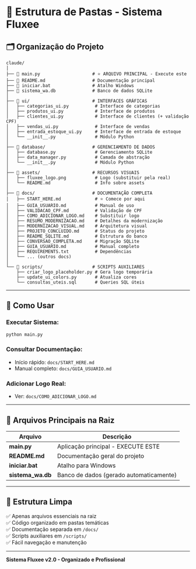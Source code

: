 # 📁 Estrutura de Pastas - Sistema Fluxee

## 🗂️ Organização do Projeto

```
claude/
│
├── 📄 main.py                    # ⭐ ARQUIVO PRINCIPAL - Execute este
├── 📄 README.md                  # Documentação principal
├── 📄 iniciar.bat                # Atalho Windows
├── 💾 sistema_wa.db              # Banco de dados SQLite
│
├── 📁 ui/                        # INTERFACES GRÁFICAS
│   ├── categorias_ui.py          # Interface de categorias
│   ├── produtos_ui.py            # Interface de produtos
│   ├── clientes_ui.py            # Interface de clientes (+ validação CPF)
│   ├── vendas_ui.py              # Interface de vendas
│   ├── entrada_estoque_ui.py     # Interface de entrada de estoque
│   └── __init__.py               # Módulo Python
│
├── 📁 database/                  # GERENCIAMENTO DE DADOS
│   ├── database.py               # Gerenciamento SQLite
│   ├── data_manager.py           # Camada de abstração
│   └── __init__.py               # Módulo Python
│
├── 📁 assets/                    # RECURSOS VISUAIS
│   ├── fluxee_logo.png           # Logo (substituir pela real)
│   └── README.md                 # Info sobre assets
│
├── 📁 docs/                      # DOCUMENTAÇÃO COMPLETA
│   ├── START_HERE.md             # ⭐ Comece por aqui
│   ├── GUIA_USUARIO.md           # Manual de uso
│   ├── VALIDACAO_CPF.md          # Validação de CPF
│   ├── COMO_ADICIONAR_LOGO.md    # Substituir logo
│   ├── RESUMO_MODERNIZACAO.md    # Detalhes da modernização
│   ├── MODERNIZACAO_VISUAL.md    # Arquitetura visual
│   ├── PROJETO_CONCLUIDO.md      # Status do projeto
│   ├── README_SQLITE.md          # Estrutura do banco
│   ├── CONVERSAO_COMPLETA.md     # Migração SQLite
│   ├── GUIA_USUARIO.md           # Manual completo
│   ├── REQUIREMENTS.txt          # Dependências
│   └── ... (outros docs)
│
└── 📁 scripts/                   # SCRIPTS AUXILIARES
    ├── criar_logo_placeholder.py # Gera logo temporária
    ├── update_ui_colors.py       # Atualiza cores
    └── consultas_uteis.sql       # Queries SQL úteis
```

---

## 🚀 Como Usar

### Executar Sistema:
```bash
python main.py
```

### Consultar Documentação:
- Início rápido: `docs/START_HERE.md`
- Manual completo: `docs/GUIA_USUARIO.md`

### Adicionar Logo Real:
- Ver: `docs/COMO_ADICIONAR_LOGO.md`

---

## 📝 Arquivos Principais na Raiz

| Arquivo | Descrição |
|---------|-----------|
| **main.py** | Aplicação principal - EXECUTE ESTE |
| **README.md** | Documentação geral do projeto |
| **iniciar.bat** | Atalho para Windows |
| **sistema_wa.db** | Banco de dados (gerado automaticamente) |

---

## 🎯 Estrutura Limpa

✅ Apenas arquivos essenciais na raiz  
✅ Código organizado em pastas temáticas  
✅ Documentação separada em `/docs/`  
✅ Scripts auxiliares em `/scripts/`  
✅ Fácil navegação e manutenção  

---

**Sistema Fluxee v2.0 - Organizado e Profissional**
